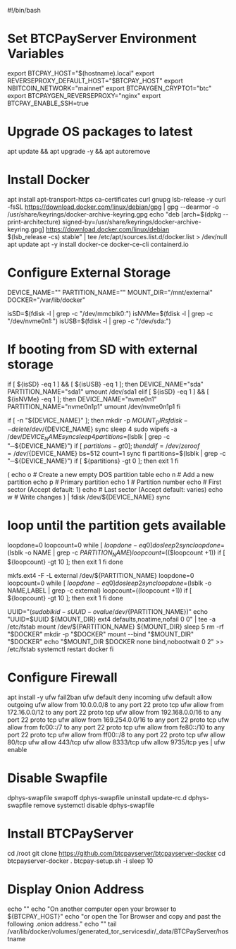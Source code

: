 #!/bin/bash

# Set BTCPayServer Environment Variables
export BTCPAY_HOST="$(hostname).local"
export REVERSEPROXY_DEFAULT_HOST="$BTCPAY_HOST"
export NBITCOIN_NETWORK="mainnet"
export BTCPAYGEN_CRYPTO1="btc"
export BTCPAYGEN_REVERSEPROXY="nginx"
export BTCPAY_ENABLE_SSH=true

# Upgrade OS packages to latest
apt update && apt upgrade -y && apt autoremove

# Install Docker
apt install apt-transport-https ca-certificates curl gnupg lsb-release -y
curl -fsSL https://download.docker.com/linux/debian/gpg | gpg --dearmor -o /usr/share/keyrings/docker-archive-keyring.gpg
echo "deb [arch=$(dpkg --print-architecture) signed-by=/usr/share/keyrings/docker-archive-keyring.gpg] https://download.docker.com/linux/debian \
  $(lsb_release -cs) stable" | tee /etc/apt/sources.list.d/docker.list > /dev/null
apt update
apt -y install docker-ce docker-ce-cli containerd.io

# Configure External Storage
DEVICE_NAME=""
PARTITION_NAME=""
MOUNT_DIR="/mnt/external"
DOCKER="/var/lib/docker"

isSD=$(fdisk -l | grep -c "/dev/mmcblk0:")
isNVMe=$(fdisk -l | grep -c "/dev/nvme0n1:")
isUSB=$(fdisk -l | grep -c "/dev/sda:")

# If booting from SD with external storage
if [ ${isSD} -eq 1 ] && [ ${isUSB} -eq 1 ]; then
  DEVICE_NAME="sda"
  PARTITION_NAME="sda1"
  umount /dev/sda1
elif [ ${isSD} -eq 1 ] && [ ${isNVMe} -eq 1 ]; then
  DEVICE_NAME="nvme0n1"
  PARTITION_NAME="nvme0n1p1"
  umount /dev/nvme0n1p1
fi

if [ -n "${DEVICE_NAME}" ]; then
  mkdir -p ${MOUNT_DIR}
  sfdisk --delete /dev/${DEVICE_NAME}
  sync
  sleep 4
  sudo wipefs -a /dev/${DEVICE_NAME}
  sync
  sleep 4
  partitions=$(lsblk | grep -c "─${DEVICE_NAME}")
  if [ ${partitions} -gt 0 ]; then
    dd if=/dev/zero of=/dev/${DEVICE_NAME} bs=512 count=1
    sync
  fi
  partitions=$(lsblk | grep -c "─${DEVICE_NAME}")
  if [ ${partitions} -gt 0 ]; then
    exit 1
  fi

  (
  echo o # Create a new empty DOS partition table
  echo n # Add a new partition
  echo p # Primary partition
  echo 1 # Partition number
  echo   # First sector (Accept default: 1)
  echo   # Last sector (Accept default: varies)
  echo w # Write changes
  ) | fdisk /dev/${DEVICE_NAME}
  sync

  # loop until the partition gets available
  loopdone=0
  loopcount=0
  while [ ${loopdone} -eq 0 ]
  do
    sleep 2
    sync
    loopdone=$(lsblk -o NAME | grep -c ${PARTITION_NAME})
    loopcount=$(($loopcount +1))
    if [ ${loopcount} -gt 10 ]; then
      exit 1
    fi
  done

  mkfs.ext4 -F -L external /dev/${PARTITION_NAME}
  loopdone=0
  loopcount=0
  while [ ${loopdone} -eq 0 ]
  do
    sleep 2
    sync
    loopdone=$(lsblk -o NAME,LABEL | grep -c external)
    loopcount=$(($loopcount +1))
    if [ ${loopcount} -gt 10 ]; then
      exit 1
    fi
  done

  UUID="$(sudo blkid -s UUID -o value /dev/${PARTITION_NAME})"
  echo "UUID=$UUID ${MOUNT_DIR} ext4 defaults,noatime,nofail 0 0" | tee -a /etc/fstab
  mount /dev/${PARTITION_NAME} ${MOUNT_DIR}
  sleep 5
  rm -rf "$DOCKER"
  mkdir -p "$DOCKER"
  mount --bind "$MOUNT_DIR" "$DOCKER"
  echo "$MOUNT_DIR $DOCKER none bind,nobootwait 0 2" >> /etc/fstab
  systemctl restart docker
fi

# Configure Firewall
apt install -y ufw fail2ban
ufw default deny incoming
ufw default allow outgoing
ufw allow from 10.0.0.0/8 to any port 22 proto tcp
ufw allow from 172.16.0.0/12 to any port 22 proto tcp
ufw allow from 192.168.0.0/16 to any port 22 proto tcp
ufw allow from 169.254.0.0/16 to any port 22 proto tcp
ufw allow from fc00::/7 to any port 22 proto tcp
ufw allow from fe80::/10 to any port 22 proto tcp
ufw allow from ff00::/8 to any port 22 proto tcp
ufw allow 80/tcp
ufw allow 443/tcp
ufw allow 8333/tcp
ufw allow 9735/tcp
yes | ufw enable

# Disable Swapfile
dphys-swapfile swapoff
dphys-swapfile uninstall
update-rc.d dphys-swapfile remove
systemctl disable dphys-swapfile

# Install BTCPayServer
cd /root
git clone https://github.com/btcpayserver/btcpayserver-docker
cd btcpayserver-docker
. btcpay-setup.sh -i
sleep 10

# Display Onion Address
echo ""
echo "On another computer open your browser to ${BTCPAY_HOST}"
echo "or open the Tor Browser and copy and past the following .onion address."
echo ""
tail /var/lib/docker/volumes/generated_tor_servicesdir/_data/BTCPayServer/hostname
